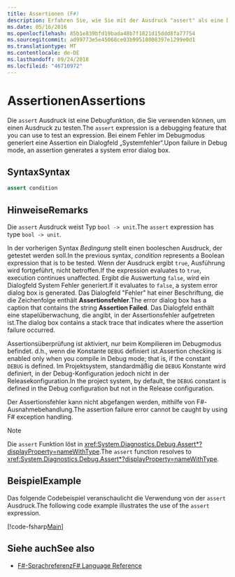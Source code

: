 ```yaml
---
title: Assertionen (F#)
description: Erfahren Sie, wie Sie mit der Ausdruck "assert" als eine Debugfunktion zum Testen von Ausdrücken in der Programmiersprache f#.
ms.date: 05/16/2016
ms.openlocfilehash: 85b1e839bfd19bada48b7f1821d15ddd8fa77754
ms.sourcegitcommit: ad99773e5e45068ce03b99518008397e1299e0d1
ms.translationtype: MT
ms.contentlocale: de-DE
ms.lasthandoff: 09/24/2018
ms.locfileid: "46710972"
---
```

# <a name="assertions"></a><span data-ttu-id="795df-103">Assertionen</span><span class="sxs-lookup"><span data-stu-id="795df-103">Assertions</span></span>

<span data-ttu-id="795df-104">Die `assert` Ausdruck ist eine Debugfunktion, die Sie verwenden können, um einen Ausdruck zu testen.</span><span class="sxs-lookup"><span data-stu-id="795df-104">The `assert` expression is a debugging feature that you can use to test an expression.</span></span> <span data-ttu-id="795df-105">Bei einem Fehler im Debugmodus generiert eine Assertion ein Dialogfeld „Systemfehler“.</span><span class="sxs-lookup"><span data-stu-id="795df-105">Upon failure in Debug mode, an assertion generates a system error dialog box.</span></span>

## <a name="syntax"></a><span data-ttu-id="795df-106">Syntax</span><span class="sxs-lookup"><span data-stu-id="795df-106">Syntax</span></span>

```fsharp
assert condition
```

## <a name="remarks"></a><span data-ttu-id="795df-107">Hinweise</span><span class="sxs-lookup"><span data-stu-id="795df-107">Remarks</span></span>

<span data-ttu-id="795df-108">Die `assert` Ausdruck weist Typ `bool -> unit`.</span><span class="sxs-lookup"><span data-stu-id="795df-108">The `assert` expression has type `bool -> unit`.</span></span>

<span data-ttu-id="795df-109">In der vorherigen Syntax *Bedingung* stellt einen booleschen Ausdruck, der getestet werden soll.</span><span class="sxs-lookup"><span data-stu-id="795df-109">In the previous syntax, *condition* represents a Boolean expression that is to be tested.</span></span> <span data-ttu-id="795df-110">Wenn der Ausdruck ergibt `true`, Ausführung wird fortgeführt, nicht betroffen.</span><span class="sxs-lookup"><span data-stu-id="795df-110">If the expression evaluates to `true`, execution continues unaffected.</span></span> <span data-ttu-id="795df-111">Ergibt die Auswertung `false`, wird ein Dialogfeld System Fehler generiert.</span><span class="sxs-lookup"><span data-stu-id="795df-111">If it evaluates to `false`, a system error dialog box is generated.</span></span> <span data-ttu-id="795df-112">Das Dialogfeld "Fehler" hat einer Beschriftung, die die Zeichenfolge enthält **Assertionsfehler**.</span><span class="sxs-lookup"><span data-stu-id="795df-112">The error dialog box has a caption that contains the string **Assertion Failed**.</span></span> <span data-ttu-id="795df-113">Das Dialogfeld enthält eine stapelüberwachung, die angibt, in der Assertionsfehler aufgetreten ist.</span><span class="sxs-lookup"><span data-stu-id="795df-113">The dialog box contains a stack trace that indicates where the assertion failure occurred.</span></span>

<span data-ttu-id="795df-114">Assertionsüberprüfung ist aktiviert, nur beim Kompilieren im Debugmodus befindet. d.h., wenn die Konstante `DEBUG` definiert ist.</span><span class="sxs-lookup"><span data-stu-id="795df-114">Assertion checking is enabled only when you compile in Debug mode; that is, if the constant `DEBUG` is defined.</span></span> <span data-ttu-id="795df-115">Im Projektsystem, standardmäßig die `DEBUG` Konstante wird definiert, in der Debug-Konfiguration jedoch nicht in der Releasekonfiguration.</span><span class="sxs-lookup"><span data-stu-id="795df-115">In the project system, by default, the `DEBUG` constant is defined in the Debug configuration but not in the Release configuration.</span></span>

<span data-ttu-id="795df-116">Der Assertionsfehler kann nicht abgefangen werden, mithilfe von F#-Ausnahmebehandlung.</span><span class="sxs-lookup"><span data-stu-id="795df-116">The assertion failure error cannot be caught by using F# exception handling.</span></span>

>[!NOTE]
<span data-ttu-id="795df-117">Die `assert` Funktion löst in <xref:System.Diagnostics.Debug.Assert*?displayProperty=nameWithType>.</span><span class="sxs-lookup"><span data-stu-id="795df-117">The `assert` function resolves to <xref:System.Diagnostics.Debug.Assert*?displayProperty=nameWithType>.</span></span>

## <a name="example"></a><span data-ttu-id="795df-118">Beispiel</span><span class="sxs-lookup"><span data-stu-id="795df-118">Example</span></span>

<span data-ttu-id="795df-119">Das folgende Codebeispiel veranschaulicht die Verwendung von der `assert` Ausdruck.</span><span class="sxs-lookup"><span data-stu-id="795df-119">The following code example illustrates the use of the `assert` expression.</span></span>

[!code-fsharp[Main](../../../samples/snippets/fsharp/lang-ref-2/snippet5401.fs)]

## <a name="see-also"></a><span data-ttu-id="795df-120">Siehe auch</span><span class="sxs-lookup"><span data-stu-id="795df-120">See also</span></span>

- [<span data-ttu-id="795df-121">F#-Sprachreferenz</span><span class="sxs-lookup"><span data-stu-id="795df-121">F# Language Reference</span></span>](index.md)

